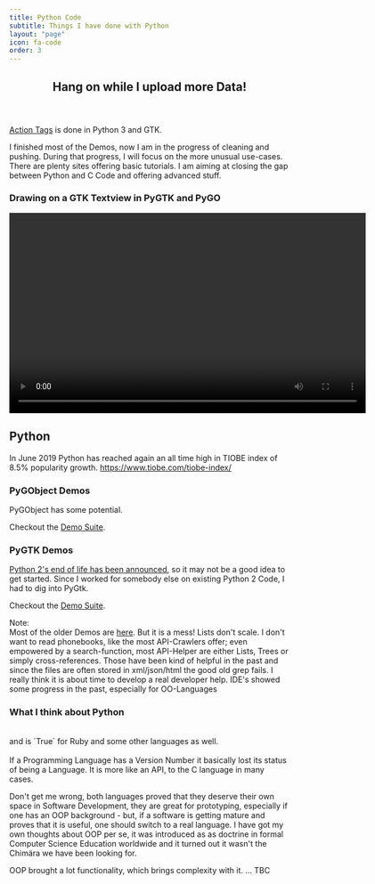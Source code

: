 ```yaml
---
title: Python Code
subtitle: Things I have done with Python
layout: "page"
icon: fa-code
order: 3
---
```


<header>
  <h2 class="alt"><strong>Hang on while I upload more Data!</strong></h2>
</header>

[Action Tags](action_tags.html) is done in Python 3 and GTK.

I finished most of the Demos, now I am in the progress of cleaning and pushing. During that progress, I will focus on the more unusual use-cases. There are plenty sites offering basic tutorials. I am aiming at closing the gap between Python and C Code and offering advanced stuff.

### Drawing on a GTK Textview in PyGTK and PyGO
<video controls width="640" height="360">
    <source src="assets/vids/Draw on textview.mp4" type="video/mp4">
    I'm sorry; your browser doesn't support HTML5 video in MP4 with H.264.
</video>

## Python

In June 2019 Python has reached again an all time high in TIOBE index of 8.5% popularity growth.
<https://www.tiobe.com/tiobe-index/>


### PyGObject Demos

PyGObject has some potential.

Checkout the [Demo Suite](https://github.com/Acry/PyGObject-GTK).

### PyGTK Demos

[Python 2's end of life has been announced](https://pythonclock.org/), so it may not be a good idea to get started. Since I worked for somebody else on existing Python 2 Code, I had to dig into PyGtk.

Checkout the [Demo Suite](https://github.com/Acry/PyGTK).

Note:<br>
Most of the older Demos are [here](https://github.com/Acry/CT-Z-Sandbox/tree/master/PyGtk). But it is a mess! Lists don't scale. I don't want to read phonebooks, like the most API-Crawlers offer; even empowered by a search-function, most API-Helper are either Lists, Trees or simply cross-references. Those have been kind of helpful in the past and since the files are often stored in xml/json/html the good old grep fails. I really think it is about time to develop a real developer help. IDE's showed some progress in the past, especially for OO-Languages

### What I think about Python
<br>
and is `True` for Ruby and some other languages as well.<br>
<br>
If a Programming Language has a Version Number it basically lost its status of being a Language. It is more like an API, to the C language in many cases.<br>

Don't get me wrong, both languages proved that they deserve their own space in Software Development, they are great for prototyping, especially if one has an OOP background - but, if a software is getting mature and proves that it is useful, one should switch to a real language. I have got my own thoughts about OOP per se, it was introduced as as doctrine in formal Computer Science Education worldwide and it turned out it wasn't the Chimära we have been looking for.

OOP brought a lot functionality, which brings complexity with it. ... TBC
